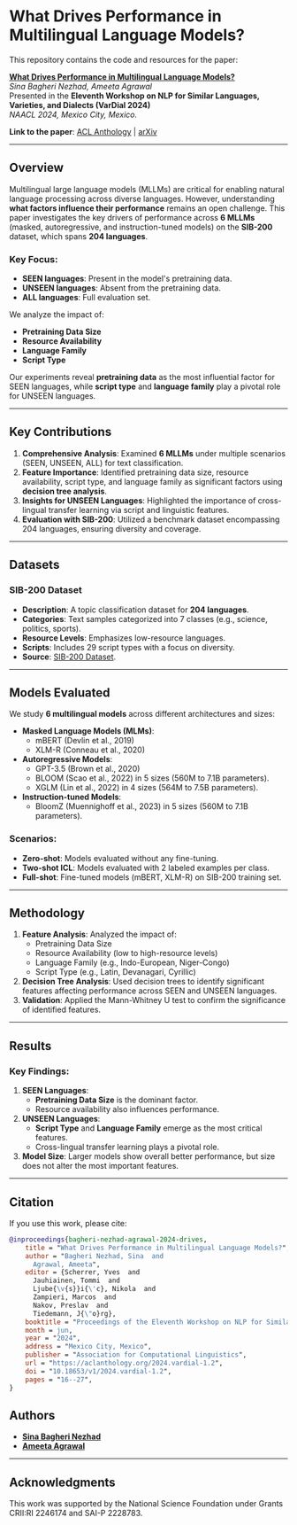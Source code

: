 # What Drives Performance in Multilingual Language Models?

This repository contains the code and resources for the paper:

**[What Drives Performance in Multilingual Language Models?](https://arxiv.org/abs/2404.19159)**  
*Sina Bagheri Nezhad, Ameeta Agrawal*  
Presented in the **Eleventh Workshop on NLP for Similar Languages, Varieties, and Dialects (VarDial 2024)**  
*NAACL 2024, Mexico City, Mexico.*  

**Link to the paper**: [ACL Anthology](https://aclanthology.org/2024.vardial-1.2) | [arXiv](https://arxiv.org/abs/2404.19159)

---

## Overview

Multilingual large language models (MLLMs) are critical for enabling natural language processing across diverse languages. However, understanding **what factors influence their performance** remains an open challenge. This paper investigates the key drivers of performance across **6 MLLMs** (masked, autoregressive, and instruction-tuned models) on the **SIB-200** dataset, which spans **204 languages**.

### Key Focus:
- **SEEN languages**: Present in the model's pretraining data.
- **UNSEEN languages**: Absent from the pretraining data.
- **ALL languages**: Full evaluation set.

We analyze the impact of:
- **Pretraining Data Size**
- **Resource Availability**
- **Language Family**
- **Script Type**

Our experiments reveal **pretraining data** as the most influential factor for SEEN languages, while **script type** and **language family** play a pivotal role for UNSEEN languages. 

---

## Key Contributions

1. **Comprehensive Analysis**: Examined **6 MLLMs** under multiple scenarios (SEEN, UNSEEN, ALL) for text classification.
2. **Feature Importance**: Identified pretraining data size, resource availability, script type, and language family as significant factors using **decision tree analysis**.
3. **Insights for UNSEEN Languages**: Highlighted the importance of cross-lingual transfer learning via script and linguistic features.
4. **Evaluation with SIB-200**: Utilized a benchmark dataset encompassing 204 languages, ensuring diversity and coverage.

---

## Datasets

### SIB-200 Dataset
- **Description**: A topic classification dataset for **204 languages**.
- **Categories**: Text samples categorized into 7 classes (e.g., science, politics, sports).
- **Resource Levels**: Emphasizes low-resource languages.
- **Scripts**: Includes 29 script types with a focus on diversity.
- **Source**: [SIB-200 Dataset](https://github.com/dadelani/sib-200).

---

## Models Evaluated

We study **6 multilingual models** across different architectures and sizes:

- **Masked Language Models (MLMs)**:
  - mBERT (Devlin et al., 2019)
  - XLM-R (Conneau et al., 2020)
- **Autoregressive Models**:
  - GPT-3.5 (Brown et al., 2020)
  - BLOOM (Scao et al., 2022) in 5 sizes (560M to 7.1B parameters).
  - XGLM (Lin et al., 2022) in 4 sizes (564M to 7.5B parameters).
- **Instruction-tuned Models**:
  - BloomZ (Muennighoff et al., 2023) in 5 sizes (560M to 7.1B parameters).

### Scenarios:
- **Zero-shot**: Models evaluated without any fine-tuning.
- **Two-shot ICL**: Models evaluated with 2 labeled examples per class.
- **Full-shot**: Fine-tuned models (mBERT, XLM-R) on SIB-200 training set.

---

## Methodology

1. **Feature Analysis**: Analyzed the impact of:
   - Pretraining Data Size
   - Resource Availability (low to high-resource levels)
   - Language Family (e.g., Indo-European, Niger-Congo)
   - Script Type (e.g., Latin, Devanagari, Cyrillic)
2. **Decision Tree Analysis**: Used decision trees to identify significant features affecting performance across SEEN and UNSEEN languages.
3. **Validation**: Applied the Mann-Whitney U test to confirm the significance of identified features.

---

## Results

### Key Findings:
1. **SEEN Languages**:
   - **Pretraining Data Size** is the dominant factor.
   - Resource availability also influences performance.
2. **UNSEEN Languages**:
   - **Script Type** and **Language Family** emerge as the most critical features.
   - Cross-lingual transfer learning plays a pivotal role.
3. **Model Size**: Larger models show overall better performance, but size does not alter the most important features.

---

## Citation

If you use this work, please cite:

```bibtex
@inproceedings{bagheri-nezhad-agrawal-2024-drives,
    title = "What Drives Performance in Multilingual Language Models?",
    author = "Bagheri Nezhad, Sina  and
      Agrawal, Ameeta",
    editor = {Scherrer, Yves  and
      Jauhiainen, Tommi  and
      Ljube{\v{s}}i{\'c}, Nikola  and
      Zampieri, Marcos  and
      Nakov, Preslav  and
      Tiedemann, J{\"o}rg},
    booktitle = "Proceedings of the Eleventh Workshop on NLP for Similar Languages, Varieties, and Dialects (VarDial 2024)",
    month = jun,
    year = "2024",
    address = "Mexico City, Mexico",
    publisher = "Association for Computational Linguistics",
    url = "https://aclanthology.org/2024.vardial-1.2",
    doi = "10.18653/v1/2024.vardial-1.2",
    pages = "16--27",
}
```
## Authors
- **[Sina Bagheri Nezhad](https://sinaai.github.io/)**
- **[Ameeta Agrawal](https://web.cecs.pdx.edu/~ameeta/)**

---

## Acknowledgments
This work was supported by the National Science Foundation under Grants CRII:RI 2246174 and SAI-P 2228783.
